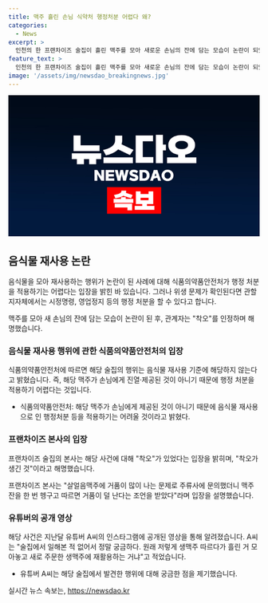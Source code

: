 ```yaml
---
title: 맥주 흘린 손님 식약처 행정처분 어렵다 왜?
categories:
  - News
excerpt: >
  인천의 한 프랜차이즈 술집이 흘린 맥주를 모아 새로운 손님의 잔에 담는 모습이 논란이 되었지만, 음식물 안전처는 해당 행위가 음식물을 재사용한 것은 아니라고 밝혔다. 이에 따라 행정 처분을 피한 것으로 전해졌으나, 해당 행위가 위생 문제가 있는 경우 지자체에서 조치를 취할 수 있다. 유튜버의 공개 영상을 통해 논란이 불거지며, 해당 술집 본사는 신입 사장의 실수로 해명했다. 하지만 지자체에서는 추가적인 조사를 실시할 수 있음을 강조하고 있다.
feature_text: >
  인천의 한 프랜차이즈 술집이 흘린 맥주를 모아 새로운 손님의 잔에 담는 모습이 논란이 되었지만, 음식물 안전처는 해당 행위가 음식물을 재사용한 것은 아니라고 밝혔다. 이에 따라 행정 처분을 피한 것으로 전해졌으나, 해당 행위가 위생 문제가 있는 경우 지자체에서 조치를 취할 수 있다. 유튜버의 공개 영상을 통해 논란이 불거지며, 해당 술집 본사는 신입 사장의 실수로 해명했다. 하지만 지자체에서는 추가적인 조사를 실시할 수 있음을 강조하고 있다.
image: '/assets/img/newsdao_breakingnews.jpg'
---
```


<p><img src="/assets/img/newsdao_breakingnews.jpg" alt="ranknews 속보" /></p>

<h2 data-ke-size="size26">음식물 재사용 논란</h2>

<p>음식물을 모아 재사용하는 행위가 논란이 된 사례에 대해 식품의약품안전처가 행정 처분을 적용하기는 어렵다는 입장을 밝힌 바 있습니다. 그러나 위생 문제가 확인된다면 관할 지자체에서는 시정명령, 영업정지 등의 행정 처분을 할 수 있다고 합니다. </p>

<p data-ke-size="size16">맥주를 모아 새 손님의 잔에 담는 모습이 논란이 된 후, 관계자는 "착오"를 인정하며 해명했습니다.</p>

<h3 data-ke-size="size24">음식물 재사용 행위에 관한 식품의약품안전처의 입장</h3>

<p>식품의약품안전처에 따르면 해당 술집의 행위는 음식물 재사용 기준에 해당하지 않는다고 밝혔습니다. 즉, 해당 맥주가 손님에게 진열·제공된 것이 아니기 때문에 행정 처분을 적용하기 어렵다는 것입니다. </p>

<ul>
<li>식품의약품안전처: 해당 맥주가 손님에게 제공된 것이 아니기 때문에 음식물 재사용으로 인 행정처분 등을 적용하기는 어려울 것이라고 밝혔다.</li>
</ul>

<h3 data-ke-size="size24">프랜차이즈 본사의 입장</h3>

<p>프랜차이즈 술집의 본사는 해당 사건에 대해 "착오"가 있었다는 입장을 밝히며, "착오가 생긴 것"이라고 해명했습니다.</p>

<p data-ke-size="size16">프랜차이즈 본사는 "살얼음맥주에 거품이 많이 나는 문제로 주류사에 문의했더니 맥주잔을 한 번 헹구고 따르면 거품이 덜 난다는 조언을 받았다"라며 입장을 설명했습니다.</p>

<h3 data-ke-size="size24">유튜버의 공개 영상</h3>

<p>해당 사건은 지난달 유튜버 A씨의 인스타그램에 공개된 영상을 통해 알려졌습니다. A씨는 "술집에서 일해본 적 없어서 정말 궁금하다. 원래 저렇게 생맥주 따르다가 흘린 거 모아놓고 새로 주문한 생맥주에 재활용하는 거냐"고 적었습니다.</p>

<ul>
<li>유튜버 A씨는 해당 술집에서 발견한 행위에 대해 궁금한 점을 제기했습니다.</li>
</ul>
실시간 뉴스 속보는, <a href="https://newsdao.kr" rel="dofollow">https://newsdao.kr</a>


